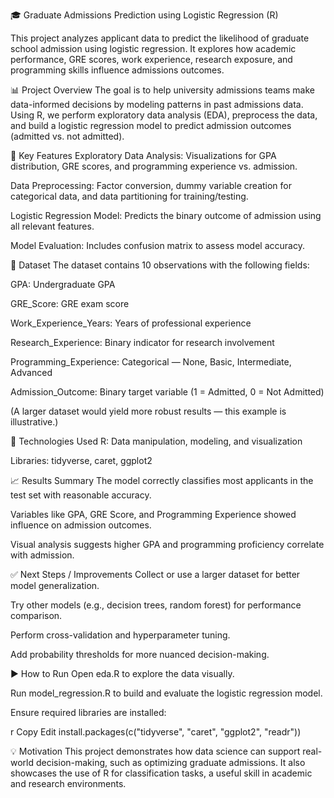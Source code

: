 🎓 Graduate Admissions Prediction using Logistic Regression (R)

This project analyzes applicant data to predict the likelihood of graduate school admission using logistic regression. It explores how academic performance, GRE scores, work experience, research exposure, and programming skills influence admissions outcomes.

📊 Project Overview
The goal is to help university admissions teams make data-informed decisions by modeling patterns in past admissions data. Using R, we perform exploratory data analysis (EDA), preprocess the data, and build a logistic regression model to predict admission outcomes (admitted vs. not admitted).

🧠 Key Features
Exploratory Data Analysis: Visualizations for GPA distribution, GRE scores, and programming experience vs. admission.

Data Preprocessing: Factor conversion, dummy variable creation for categorical data, and data partitioning for training/testing.

Logistic Regression Model: Predicts the binary outcome of admission using all relevant features.

Model Evaluation: Includes confusion matrix to assess model accuracy.

📁 Dataset
The dataset contains 10 observations with the following fields:

GPA: Undergraduate GPA

GRE_Score: GRE exam score

Work_Experience_Years: Years of professional experience

Research_Experience: Binary indicator for research involvement

Programming_Experience: Categorical — None, Basic, Intermediate, Advanced

Admission_Outcome: Binary target variable (1 = Admitted, 0 = Not Admitted)

(A larger dataset would yield more robust results — this example is illustrative.)

🧪 Technologies Used
R: Data manipulation, modeling, and visualization

Libraries: tidyverse, caret, ggplot2

📈 Results Summary
The model correctly classifies most applicants in the test set with reasonable accuracy.

Variables like GPA, GRE Score, and Programming Experience showed influence on admission outcomes.

Visual analysis suggests higher GPA and programming proficiency correlate with admission.

✅ Next Steps / Improvements
Collect or use a larger dataset for better model generalization.

Try other models (e.g., decision trees, random forest) for performance comparison.

Perform cross-validation and hyperparameter tuning.

Add probability thresholds for more nuanced decision-making.

▶️ How to Run
Open eda.R to explore the data visually.

Run model_regression.R to build and evaluate the logistic regression model.

Ensure required libraries are installed:

r
Copy
Edit
install.packages(c("tidyverse", "caret", "ggplot2", "readr"))

💡 Motivation
This project demonstrates how data science can support real-world decision-making, such as optimizing graduate admissions. It also showcases the use of R for classification tasks, a useful skill in academic and research environments.


